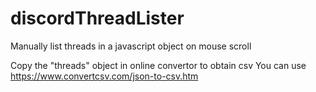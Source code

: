 # discordThreadLister
Manually list threads in a javascript object on mouse scroll

Copy the "threads" object in online convertor to obtain csv
You can use https://www.convertcsv.com/json-to-csv.htm
